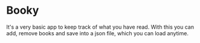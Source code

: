 # Booky
It's a very basic app to keep track of what you have read. With this you can add, remove books and save into a json file, which you can load anytime. 
